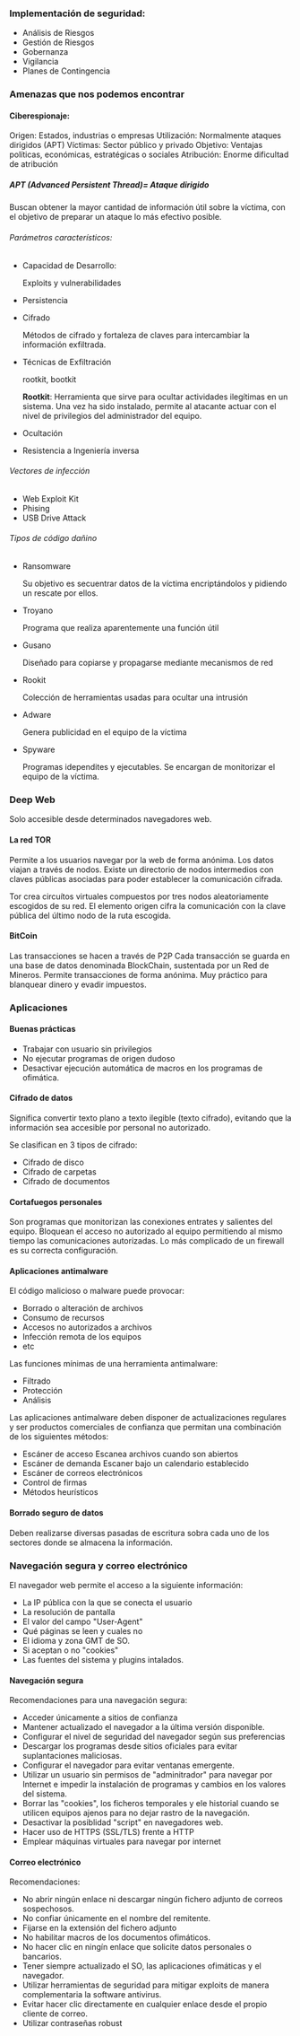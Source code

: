 ### Implementación de seguridad:
* Análisis de Riesgos
* Gestión de Riesgos
* Gobernanza
* Vigilancia
* Planes de Contingencia

### Amenazas que nos podemos encontrar
#### Ciberespionaje:
Origen:  Estados, industrias o empresas
Utilización: Normalmente ataques dirigidos (APT)
Víctimas: Sector público y privado
Objetivo: Ventajas políticas, económicas, estratégicas o sociales
Atribución: Enorme dificultad de atribución

##### APT (Advanced Persistent Thread)= Ataque dirigido
Buscan obtener la mayor cantidad de información útil sobre la víctima, con el objetivo de preparar un ataque lo más efectivo posible.

###### Parámetros característicos:
* Capacidad de Desarrollo: 
	 
	 Exploits y vulnerabilidades
	 
* Persistencia
* Cifrado
	
	Métodos de cifrado y fortaleza de claves para intercambiar la información exfiltrada.
	
* Técnicas de Exfiltración
	
	rootkit, bootkit
	
	**Rootkit**: Herramienta que sirve para ocultar actividades ilegítimas en un sistema. Una vez ha sido instalado, permite al atacante actuar con el nivel de privilegios del administrador del equipo.
	
* Ocultación
* Resistencia a Ingeniería inversa

###### Vectores de infección
* Web Exploit Kit
* Phising
* USB Drive Attack

###### Tipos de código dañino
* Ransomware

	Su objetivo es secuentrar datos de la víctima encriptándolos y pidiendo un rescate por ellos.

* Troyano
	
	Programa que realiza aparentemente una función útil
	
* Gusano

	Diseñado para copiarse y propagarse mediante mecanismos de red

* Rookit
	
	Colección de herramientas usadas para ocultar una intrusión
	
* Adware
	
	Genera publicidad en el equipo de la víctima
	
* Spyware
	
	Programas idependites y ejecutables. Se encargan de monitorizar el equipo de la víctima.

### Deep Web
Solo accesible desde determinados navegadores web.

#### La red TOR
Permite a los usuarios navegar por la web de forma anónima.
Los datos viajan a través de nodos.
Existe un directorio de nodos intermedios con claves públicas asociadas para poder establecer la comunicación cifrada.

Tor crea circuítos virtuales compuestos por tres nodos aleatoriamente escogidos de su red.
El elemento origen cifra la comunicación con la clave pública del último nodo de la ruta escogida.

#### BitCoin
Las transacciones se hacen a través de P2P
Cada transacción se guarda en una base de datos denominada BlockChain, sustentada por un Red de Mineros.
Permite transacciones de forma anónima.
Muy práctico para blanquear dinero y evadir impuestos.
### Aplicaciones

#### Buenas prácticas
* Trabajar con usuario sin privilegios
* No ejecutar programas de origen dudoso
* Desactivar ejecución automática de macros en los programas de ofimática.

#### Cifrado de datos
Significa convertir texto plano a texto ilegible (texto cifrado), evitando que la información sea accesible por personal no autorizado.

Se clasifican en 3 tipos de cifrado:
* Cifrado de disco
* Cifrado de carpetas
* Cifrado de documentos

#### Cortafuegos personales

Son programas que monitorizan las conexiones entrates y salientes del equipo.
Bloquean el acceso no autorizado al equipo permitiendo al mismo tiempo las comunicaciones autorizadas.
Lo más complicado de un firewall es su correcta configuración.

#### Aplicaciones antimalware

El código malicioso o malware puede provocar:
* Borrado o alteración de archivos
* Consumo de recursos
* Accesos no autorizados a archivos
* Infección remota de los equipos
* etc

Las funciones mínimas de una herramienta antimalware:
* Filtrado
* Protección
* Análisis

Las aplicaciones antimalware deben disponer de actualizaciones regulares y ser productos comerciales de confianza que permitan una combinación de los siguientes métodos:
* Escáner de acceso
	Escanea archivos cuando son abiertos
* Escáner de demanda
	Escaner bajo un calendario establecido
* Escáner de correos electrónicos
* Control de firmas
* Métodos heurísticos




#### Borrado seguro de datos
Deben realizarse diversas pasadas de escritura sobra cada uno de los sectores donde se almacena la información.
### Navegación segura y correo electrónico

El navegador web permite el acceso a la siguiente información:
* La IP pública con la que se conecta el usuario
* La resolución de pantalla
* El valor del campo "User-Agent"
* Qué páginas se leen y cuales no
* El idioma y zona GMT de SO.
* Si aceptan o no "cookies"
* Las fuentes del sistema y plugins intalados.

#### Navegación segura

Recomendaciones para una navegación segura:
* Acceder únicamente a sitios de confianza
* Mantener actualizado el navegador a la última versión disponible.
* Configurar el nivel de seguridad del navegador según sus preferencias
* Descargar los programas desde sitios oficiales para evitar suplantaciones maliciosas.
* Configurar el navegador para evitar ventanas emergente.
* Utilizar un usuario sin permisos de "adminitrador" para navegar por Internet e impedir la instalación de programas y cambios en los valores del sistema.
* Borrar las "cookies", los ficheros temporales y ele historial cuando se utilicen equipos ajenos para no dejar rastro de la navegación.
* Desactivar la posiblidad "script" en navegadores web.
* Hacer uso de HTTPS (SSL/TLS) frente a HTTP
* Emplear máquinas virtuales para navegar por internet

#### Correo electrónico

Recomendaciones:
* No abrir ningún enlace ni descargar ningún fichero adjunto de correos sospechosos.
* No confiar únicamente en el nombre del remitente.
* Fijarse en la extensión del fichero adjunto
* No habilitar macros de los documentos ofimáticos.
* No hacer clic en ningín enlace que solicite datos personales o bancarios.
* Tener siempre actualizado el SO, las aplicaciones ofimáticas y el navegador.
* Utilizar herramientas de seguridad para mitigar exploits de manera complementaria la software antivirus.
* Evitar hacer clic directamente en cualquier enlace desde el propio cliente de correo.
* Utilizar contraseñas robust